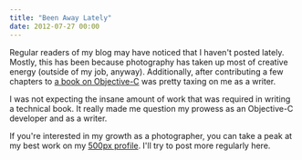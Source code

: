 ```yaml
---
title: "Been Away Lately"
date: 2012-07-27 00:00
---
```


Regular readers of my blog may have noticed that I haven't posted lately. Mostly, this has been because photography has taken up most of creative energy (outside of my job, anyway). Additionally, after contributing a few chapters to [a book on Objective-C](http://www.amazon.com/gp/product/1430243686/ref=as_li_qf_sp_asin_il_tl?ie=UTF8&camp=1789&creative=9325&creativeASIN=1430243686&linkCode=as2&tag=ashfur-20) was pretty taxing on me as a writer. <!--more-->

I was not expecting the insane amount of work that was required in writing a technical book. It really made me question my prowess as an Objective-C developer and as a writer.

If you're interested in my growth as a photographer, you can take a peak at my best work on my [500px profile](http://500px.com/ashfurrow). I'll try to post more regularly here.

<!-- more -->
